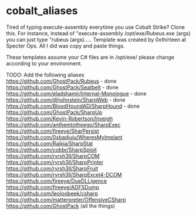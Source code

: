 # cobalt_aliases
Tired of typing execute-assembly everytime you use Cobalt Strike?  Clone this.  For instance, instead of "execute-assembly /opt/exe/Rubeus.exe (args) you can just type "rubeus (args)..... Template was created by 0xthirteen at Specter Ops.  All I did was copy and paste things.

These templates assume your C# files are in /opt/exe/ please change according to your environment.

TODO:
Add the following aliases <br>
https://github.com/GhostPack/Rubeus - done <br>
https://github.com/GhostPack/Seatbelt - done <br>
https://github.com/eladshamir/Internal-Monologue - done <br>
https://github.com/djhohnstein/SharpWeb - done <br>
https://github.com/BloodHoundAD/SharpHound - done <br>
https://github.com/GhostPack/SharpUp <br>
https://github.com/Kevin-Robertson/Inveigh <br>
https://github.com/anthemtotheego/SharpExec <br>
https://github.com/fireeye/SharPersist <br>
https://github.com/0xbadjuju/WheresMyImplant <br>
https://github.com/Raikia/SharpStat <br>
https://github.com/cobbr/SharpSploit <br>
https://github.com/rvrsh3ll/SharpCOM <br>
https://github.com/rvrsh3ll/SharpPrinter <br>
https://github.com/rvrsh3ll/SharpFruit <br>
https://github.com/rvrsh3ll/SharpExcel4-DCOM <br>
https://github.com/fireeye/DueDLLigence <br>
https://github.com/fireeye/ADFSDump <br>
https://github.com/leoloobeek/csharp <br>
https://github.com/matterpreter/OffensiveCSharp <br>
https://github.com/GhostPack (all the things)
